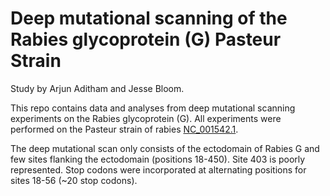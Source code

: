 # Deep mutational scanning of the Rabies glycoprotein (G) Pasteur Strain 
Study by Arjun Aditham and Jesse Bloom.



This repo contains data and analyses from deep mutational scanning experiments on the Rabies glycoprotein (G). All experiments were performed on the Pasteur strain of rabies [NC_001542.1](https://www.ncbi.nlm.nih.gov/nuccore/NC_001542.1). 


The deep mutational scan only consists of the ectodomain of Rabies G and few sites flanking the ectodomain (positions 18-450). Site 403 is poorly represented. Stop codons were incorporated at alternating positions for sites 18-56 (~20 stop codons). 
